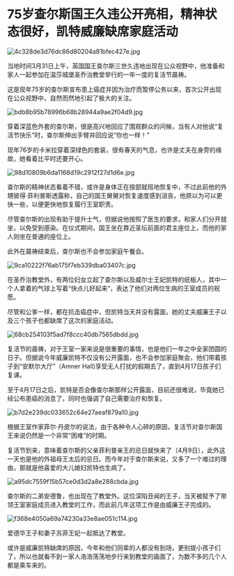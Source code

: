 # 75岁查尔斯国王久违公开亮相，精神状态很好，凯特威廉缺席家庭活动

![4c328de3d76dc86d80204a81bfec427e.jpg](https://raw.githubusercontent.com/qqhsx/qqnews_image/main/2024/03/31/75岁查尔斯国王久违公开亮相，精神状态很好，凯特威廉缺席家庭活动/4c328de3d76dc86d80204a81bfec427e.jpg)

当地时间3月31日上午，英国国王查尔斯三世久违地出现在公众视野中，他准备和家人一起参加在温莎城堡圣乔治教堂举行的一年一度的复活节晨祷。

这是现年75岁的查尔斯宣布患上癌症并因为治疗而暂停公务以来，首次公开出现在公众视野中，自然而然地引起了极大的关注。

![bdb8b95b78996b68b28944a9ae2f04d9.jpg](https://raw.githubusercontent.com/qqhsx/qqnews_image/main/2024/03/31/75岁查尔斯国王久违公开亮相，精神状态很好，凯特威廉缺席家庭活动/bdb8b95b78996b68b28944a9ae2f04d9.jpg)

穿着深蓝色外套的查尔斯，很是高兴地回应了围观群众的问候，当有人对他说“复活节快乐”时，查尔斯伸出手臂并回应说“你也一样！”

现年76岁的卡米拉穿着深绿色的套装，很有春天的气息，也许是丈夫在身旁的缘故，她看着比平时还要开心。

![98d10809b6da1168d19c2912f27d1d6e.jpg](https://raw.githubusercontent.com/qqhsx/qqnews_image/main/2024/03/31/75岁查尔斯国王久违公开亮相，精神状态很好，凯特威廉缺席家庭活动/98d10809b6da1168d19c2912f27d1d6e.jpg)

查尔斯的精神状态看着不错，或许是身体正在按部就班地恢复中，不过此前他的外甥彼得·菲利普斯透露称，自己的国王舅舅对恢复速度感到沮丧，他原以为可以更快一些，以便更快地恢复履行王室职责。

尽管查尔斯的出现有助于提升士气，但据说他按照了医生的要求，和家人们分开就坐，以免受到感染。在仪式期间，国王坐在靠近圣坛前面的君主座位上，而他的家人则坐在普通的座位上。

此外在晨祷结束后，查尔斯也不会参加家庭午餐会。

![9ca10222f76ab175f7eb339dba03407c.jpg](https://raw.githubusercontent.com/qqhsx/qqnews_image/main/2024/03/31/75岁查尔斯国王久违公开亮相，精神状态很好，凯特威廉缺席家庭活动/9ca10222f76ab175f7eb339dba03407c.jpg)

在圣乔治教堂外，有两位妇女立起了查尔斯以及威尔士王妃凯特的纸板人，其中一个人拿着的气球上写着“快点儿好起来”，表达了他们对两位生病的王室成员的祝愿。

尽管和公爹一样，都在抗击癌症中，但凯特当天并没有露面，她的丈夫威廉王子以及三个孩子也都缺席了这次的家庭活动。

![68cb254103f5ad7f8ccc40db7565dbdd.jpg](https://raw.githubusercontent.com/qqhsx/qqnews_image/main/2024/03/31/75岁查尔斯国王久违公开亮相，精神状态很好，凯特威廉缺席家庭活动/68cb254103f5ad7f8ccc40db7565dbdd.jpg)

复活节的晨祷，对于王室一家来说是很重要的事情，也是他们一年之中全家团圆的日子。但据说今年威廉凯特不仅没有公开露面，也不会参加家庭聚会，他们带着孩子到“安默尔大厅”（Amner
Hall)享受无人打扰的假期去了，直到4月17日孩子们复课。

至于4月17日之后，凯特是否会像查尔斯那样公开露面，目前还很难说，毕竟她已经公布患癌的消息了，同时也强调了自己需要治疗和恢复。

![b7d2e239dc033652c64e27aeaf879a10.jpg](https://raw.githubusercontent.com/qqhsx/qqnews_image/main/2024/03/31/75岁查尔斯国王久违公开亮相，精神状态很好，凯特威廉缺席家庭活动/b7d2e239dc033652c64e27aeaf879a10.jpg)

根据王室作家菲尔·丹皮尔的说法，由于各种令人心碎的原因，复活节对查尔斯国王来说仍然是一个非常“困难”的时期。

复活节到来，意味着查尔斯的父亲菲利普亲王的忌日就快来了（4月9日），此外这一天也是他的外祖母王太后的忌日。而今年对于查尔斯来说，又多了一个难过的理由，那就是他喜爱的大儿媳妇凯特也生病了。

![a95dc7559f15b57ce0d3d2a8e288cbda.jpg](https://raw.githubusercontent.com/qqhsx/qqnews_image/main/2024/03/31/75岁查尔斯国王久违公开亮相，精神状态很好，凯特威廉缺席家庭活动/a95dc7559f15b57ce0d3d2a8e288cbda.jpg)

查尔斯的二弟安德鲁，也出现在了教堂外。这位深陷丑闻的王子，当天被赋予了带领王室家庭成员进入教堂的工作，而此前几年这项工作是由威廉王子完成的。

![f368e4050a69a74230a33e8ae051c114.jpg](https://raw.githubusercontent.com/qqhsx/qqnews_image/main/2024/03/31/75岁查尔斯国王久违公开亮相，精神状态很好，凯特威廉缺席家庭活动/f368e4050a69a74230a33e8ae051c114.jpg)

爱德华王子和妻子苏菲王妃一起抵达了教堂。

或许是威廉凯特缺席的原因，今年和他们同辈的人都没有到场，更别提小孩子们了，所以也就看不到一家人浩浩荡荡地步行来到教堂的画面了，为数不多的几个人都是乘车来的。

